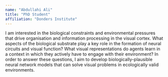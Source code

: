 ```yaml
---
name: "Abdullahi Ali"
title: "PhD Student"
affiliation: "Donders Institute"
---
```


I am interested in the biological constraints and environmental pressures that drive organisation and information processing in the visual cortex. What aspects of the biological substrate play a key role in the formation of neural circuits and visual function? What visual representations do agents learn in a context in which they actively have to engage with their environment? In order to answer these questions, I aim to develop biologically-plausible neural network models that can solve visual problems in ecologically valid environments.
